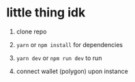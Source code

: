 # little thing idk

1. clone repo

2. `yarn` or `npm install` for dependencies

3. `yarn dev` or `npm run dev` to run

4. connect wallet (polygon) upon instance
